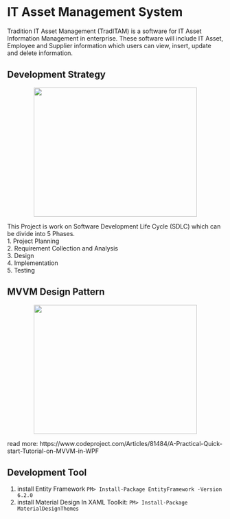# IT Asset Management System
Tradition IT Asset Management (TradITAM) is a software for IT Asset Information Management in enterprise. These software will include IT Asset, Employee and Supplier information which users can view, insert, update and delete information. 

## Development Strategy
<p align="center">
  <img src="https://ekiy5aot90-flywheel.netdna-ssl.com/wp-content/uploads/2013/07/segue-blog-key-phases-software-development-projects-1.png"width="380" height="300"/>
</p>
This Project is work on Software Development Life Cycle (SDLC) which can be divide into 5 Phases. <br/>
1. Project Planning <br/>
2. Requirement Collection and Analysis <br/>
3. Design <br/>
4. Implementation <br/>
5. Testing

## MVVM Design Pattern
<p align="center">
  <img src="https://www.codeproject.com/KB/WPF/MVVMQuickTutorial/MVVM.jpg" width="380" height="300"/>
</p>
read more: https://www.codeproject.com/Articles/81484/A-Practical-Quick-start-Tutorial-on-MVVM-in-WPF

## Development Tool
1. install Entity Framework `PM> Install-Package EntityFramework -Version 6.2.0`
2. install Material Design In XAML Toolkit: `PM> Install-Package MaterialDesignThemes`
